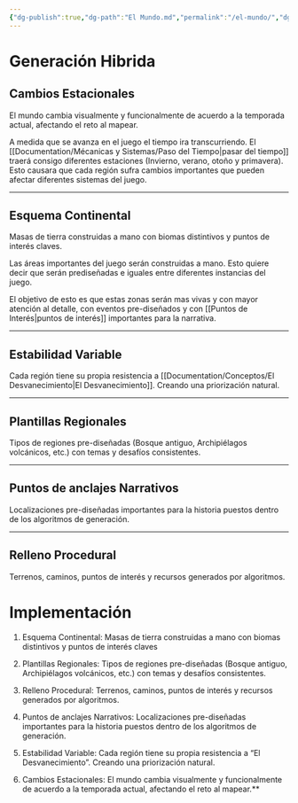 ```yaml
---
{"dg-publish":true,"dg-path":"El Mundo.md","permalink":"/el-mundo/","dgPassFrontmatter":true}
---
```


# Generación Hibrida
## Cambios Estacionales

El mundo cambia visualmente y funcionalmente de acuerdo a la temporada actual, afectando el reto al mapear.

A medida que se avanza en el juego el tiempo ira transcurriendo. El [[Documentation/Mécanicas y Sistemas/Paso del Tiempo\|pasar del tiempo]] traerá consigo diferentes estaciones (Invierno, verano, otoño y primavera). Esto causara que cada región sufra cambios importantes que pueden afectar diferentes sistemas del juego.

---
## Esquema Continental

Masas de tierra construidas a mano con biomas distintivos y puntos de interés claves.

Las áreas importantes del juego serán construidas a mano. Esto quiere decir que serán prediseñadas e iguales entre diferentes instancias del juego. 

El objetivo de esto es que estas zonas serán mas vivas y con mayor atención al detalle, con eventos pre-diseñados y con [[Puntos de Interés\|puntos de interés]] importantes para la narrativa.

---
## Estabilidad Variable

Cada región tiene su propia resistencia a [[Documentation/Conceptos/El Desvanecimiento\|El Desvanecimiento]]. Creando una priorización natural. 

---
## Plantillas Regionales

Tipos de regiones pre-diseñadas (Bosque antiguo, Archipiélagos volcánicos, etc.) con temas y desafíos consistentes.

---
## Puntos de anclajes Narrativos

Localizaciones pre-diseñadas importantes para la historia puestos dentro de los algoritmos de generación.

---
## Relleno Procedural

Terrenos, caminos, puntos de interés y recursos generados por algoritmos.

# Implementación


1. Esquema Continental: Masas de tierra construidas a mano con biomas distintivos y puntos de interés claves
    
2. Plantillas Regionales: Tipos de regiones pre-diseñadas (Bosque antiguo, Archipiélagos volcánicos, etc.) con temas y desafíos consistentes.
    
3. Relleno Procedural: Terrenos, caminos, puntos de interés y recursos generados por algoritmos.
    
4. Puntos de anclajes Narrativos: Localizaciones pre-diseñadas importantes para la historia puestos dentro de los algoritmos de generación.
    
5. Estabilidad Variable: Cada región tiene su propia resistencia a “El Desvanecimiento”. Creando una priorización natural.
    
6. Cambios Estacionales: El mundo cambia visualmente y funcionalmente de acuerdo a la temporada actual, afectando el reto al mapear.**